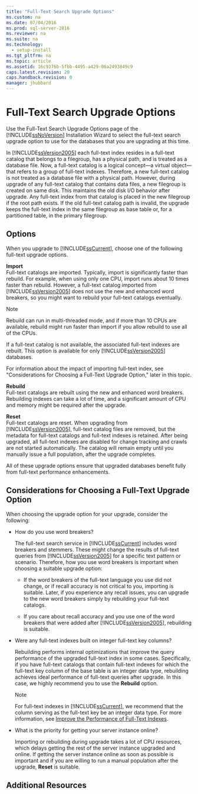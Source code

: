 ```yaml
---
title: "Full-Text Search Upgrade Options"
ms.custom: na
ms.date: 07/04/2016
ms.prod: sql-server-2016
ms.reviewer: na
ms.suite: na
ms.technology: 
  - setup-install
ms.tgt_pltfrm: na
ms.topic: article
ms.assetid: 16c9376b-5fbb-4495-a429-06a2493849c9
caps.latest.revision: 20
caps.handback.revision: 0
manager: jhubbard
---
```

# Full-Text Search Upgrade Options
Use the Full-Text Search Upgrade Options page of the [!INCLUDE[ssNoVersion](../../Topics/TopicNameContainA/tokens/ssNoVersion_md.md)] Installation Wizard to select the full-text search upgrade option to use for the databases that you are upgrading at this time.  
  
 In [!INCLUDE[ssVersion2005](../../Topics/TopicNameContainA/tokens/ssVersion2005_md.md)] each full-text index resides in a full-text catalog that belongs to a filegroup, has a physical path, and is treated as a database file. Now, a full-text catalog is a logical concept—a virtual object—that refers to a group of full-text indexes. Therefore, a new full-text catalog is not treated as a database file with a physical path. However, during upgrade of any full-text catalog that contains data files, a new filegroup is created on same disk. This maintains the old disk I/O behavior after upgrade. Any full-text index from that catalog is placed in the new filegroup if the root path exists. If the old full-text catalog path is invalid, the upgrade keeps the full-text index in the same filegroup as base table or, for a partitioned table, in the primary filegroup.  
  
## Options  
 When you upgrade to [!INCLUDE[ssCurrent](../../Topics/TopicNameContainA/tokens/ssCurrent_md.md)], choose one of the following full-text upgrade options.  
  
 **Import**  
 Full-text catalogs are imported. Typically, import is significantly faster than rebuild. For example, when using only one CPU, import runs about 10 times faster than rebuild. However, a full-text catalog imported from [!INCLUDE[ssVersion2005](../../Topics/TopicNameContainA/tokens/ssVersion2005_md.md)] does not use the new and enhanced word breakers, so you might want to rebuild your full-text catalogs eventually.  
  
> [!NOTE]  
>  Rebuild can run in multi-threaded mode, and if more than 10 CPUs are available, rebuild might run faster than import if you allow rebuild to use all of the CPUs.  
  
 If a full-text catalog is not available, the associated full-text indexes are rebuilt. This option is available for only [!INCLUDE[ssVersion2005](../../Topics/TopicNameContainA/tokens/ssVersion2005_md.md)] databases.  
  
 For information about the impact of importing full-text index, see "Considerations for Choosing a Full-Text Upgrade Option," later in this topic.  
  
 **Rebuild**  
 Full-text catalogs are rebuilt using the new and enhanced word breakers. Rebuilding indexes can take a lot of time, and a significant amount of CPU and memory might be required after the upgrade.  
  
 **Reset**  
 Full-text catalogs are reset. When upgrading from [!INCLUDE[ssVersion2005](../../Topics/TopicNameContainA/tokens/ssVersion2005_md.md)], full-text catalog files are removed, but the metadata for full-text catalogs and full-text indexes is retained. After being upgraded, all full-text indexes are disabled for change tracking and crawls are not started automatically. The catalog will remain empty until you manually issue a full population, after the upgrade completes.  
  
 All of these upgrade options ensure that upgraded databases benefit fully from full-text performance enhancements.  
  
## Considerations for Choosing a Full-Text Upgrade Option  
 When choosing the upgrade option for your upgrade, consider the following:  
  
-   How do you use word breakers?  
  
     The full-text search service in [!INCLUDE[ssCurrent](../../Topics/TopicNameContainA/tokens/ssCurrent_md.md)] includes word breakers and stemmers. These might change the results of full-text queries from [!INCLUDE[ssVersion2005](../../Topics/TopicNameContainA/tokens/ssVersion2005_md.md)] for a specific text pattern or scenario. Therefore, how you use word breakers is important when choosing a suitable upgrade option:  
  
    -   If the word breakers of the full-text language you use did not change, or if recall accuracy is not critical to you, importing is suitable. Later, if you experience any recall issues, you can upgrade to the new word breakers simply by rebuilding your full-text catalogs.  
  
    -   If you care about recall accuracy and you use one of the word breakers that were added after [!INCLUDE[ssVersion2005](../../Topics/TopicNameContainA/tokens/ssVersion2005_md.md)], rebuilding is suitable.  
  
-   Were any full-text indexes built on integer full-text key columns?  
  
     Rebuilding performs internal optimizations that improve the query performance of the upgraded full-text index in some cases. Specifically, if you have full-text catalogs that contain full-text indexes for which the full-text key column of the base table is an integer data type, rebuilding achieves ideal performance of full-text queries after upgrade. In this case, we highly recommend you to use the **Rebuild** option.  
  
    > [!NOTE]  
    >  For full-text indexes in [!INCLUDE[ssCurrent](../../Topics/TopicNameContainA/tokens/ssCurrent_md.md)], we recommend that the column serving as the full-text key be an integer data type. For more information, see [Improve the Performance of Full-Text Indexes](../../Topics/TopicNameNotContainA/Improve-the-Performance-of-Full-Text-Indexes.md).  
  
-   What is the priority for getting your server instance online?  
  
     Importing or rebuilding during upgrade takes a lot of CPU resources, which delays getting the rest of the server instance upgraded and online. If getting the server instance online as soon as possible is important and if you are willing to run a manual population after the upgrade, **Reset** is suitable.  
  
## Additional Resources